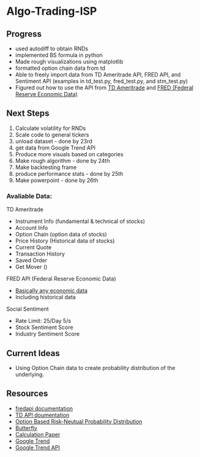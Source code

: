 # Algo-Trading-ISP

## Progress
- used autodiff to obtain RNDs
- implemented BS formula in python 
- Made rough visualizations using matplotlib
- formatted option chain data from td
- Able to freely import data from TD Ameritrade API, FRED API, and Sentiment API (examples in td_test.py, fred_test.py, and stm_test.py)
- Figured out how to use the API from [TD Ameritrade](https://developer.tdameritrade.com/) and [FRED (Federal Reserve Economic Data)](https://fred.stlouisfed.org/docs/api/fred/)

## Next Steps

1. Calculate volatility for RNDs
2. Scale code to general tickers
3. unload dataset - done by 23rd
4. get data from Google Trend API
5. Produce more visuals based on categories
6. Make rough algorithm - done by 24th
7. Make backtesting frame
8. produce performance stats - done by 25th
9. Make powerpoint - done by 26th

### Avaliable Data:

TD Ameritrade
- Instrument Info (fundamental & technical of stocks)
- Account Info
- Option Chain (option data of stocks)
- Price History (Historical data of stocks)
- Current Quote
- Transaction History
- Saved Order
- Get Mover ()

FRED API (Federal Reserve Economic Data)
- [Basically any economic data](https://fred.stlouisfed.org/)
- Including historical data

Social Sentiment
- Rate Limit: 25/Day 5/s
- Stock Sentiment Score
- Industry Sentiment Score

## Current Ideas
- Using Option Chain data to create probability distribution of the underlying.

## Resources
- [fredapi documentation](https://github.com/mortada/fredapi)
- [TD API doumentation](url)
- [Option Based Risk-Neutual Probability Distribution](https://www.newyorkfed.org/medialibrary/media/research/staff_reports/sr677.pdf)
- [Butterfly](https://www.morganstanley.com/content/dam/msdotcom/en/assets/pdfs/Options_Probabilities_Exhibit_Link.pdf)
- [Calculation Paper](https://www.bankofengland.co.uk/-/media/boe/files/ccbs/resources/deriving-option-implied-probability-densities-for-foreign-exchange-markets.pdf)
- [Google Trend](https://trends.google.com/trends/explore?geo=US&q=doge)
- [Google Trend API](https://towardsdatascience.com/google-trends-api-for-python-a84bc25db88f)
